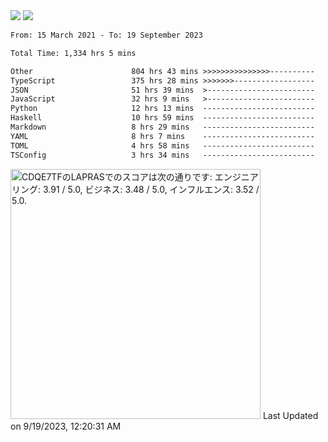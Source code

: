 <div>
  <img src="https://github-readme-stats.vercel.app/api?username=naporin0624&count_private=true&show_icons=true" />
  <img src="https://github-readme-stats.vercel.app/api/top-langs/?username=naporin0624&layout=compact&hide=css" />
  <!--START_SECTION:waka-->

```txt
From: 15 March 2021 - To: 19 September 2023

Total Time: 1,334 hrs 5 mins

Other                      804 hrs 43 mins >>>>>>>>>>>>>>>----------   60.32 %
TypeScript                 375 hrs 28 mins >>>>>>>------------------   28.14 %
JSON                       51 hrs 39 mins  >------------------------   03.87 %
JavaScript                 32 hrs 9 mins   >------------------------   02.41 %
Python                     12 hrs 13 mins  -------------------------   00.92 %
Haskell                    10 hrs 59 mins  -------------------------   00.82 %
Markdown                   8 hrs 29 mins   -------------------------   00.64 %
YAML                       8 hrs 7 mins    -------------------------   00.61 %
TOML                       4 hrs 58 mins   -------------------------   00.37 %
TSConfig                   3 hrs 34 mins   -------------------------   00.27 %
```

<!--END_SECTION:waka-->
  
  <!--START_SECTION:lapras-card-->
<p ><a href="https://lapras.com/public/CDQE7TF" target="_blank" rel="noopener noreferrer"><img alt="CDQE7TFのLAPRASでのスコアは次の通りです: エンジニアリング: 3.91 / 5.0, ビジネス: 3.48 / 5.0, インフルエンス: 3.52 / 5.0." src="https://lapras-card-generator.vercel.app/api/svg?e=3.91&b=3.48&i=3.52&b1=%23232323&b2=%236d6d6d&i1=%23212121&i2=%23818181&l=ja" width="400" ></a>  
Last Updated on 9/19/2023, 12:20:31 AM</p>
<!--END_SECTION:lapras-card-->
</div>
